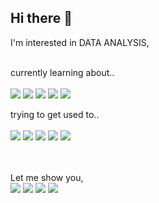## Hi there 👋
I'm interested in DATA ANALYSIS, <br><br>

currently learning about.. <br><br>
<img src="https://img.shields.io/badge/PYTHON-FFD700?style=for-the-badge&logo=python&logoColor=3776AB">
<img src="https://img.shields.io/badge/TABLEAU-FAF0E6?style=for-the-badge&logo=tableau&logoColor=E97627">
<img src="https://img.shields.io/badge/GEOPANDAS-139C5A?style=for-the-badge&logo=Geopandas&logoColor=FFFFFF">
<img src="https://img.shields.io/badge/HTML5-E34F26?style=for-the-badge&logo=python&logoColor=FFFFFF">
<img src="https://img.shields.io/badge/GA4-E37400?style=for-the-badge&logo=googleanalytics&logoColor=FFFFFF">

trying to get used to.. <br><br>
<img src="https://img.shields.io/badge/GITHUB-181717?style=for-the-badge&logo=GitHub&logoColor=FFFFFF">
<img src="https://img.shields.io/badge/GIT-F05032?style=for-the-badge&logo=Git&logoColor=FFFFFF">
<img src="https://img.shields.io/badge/PYTORCH-FAF0E6?style=for-the-badge&logo=pytorch&logoColor=EE4C2C">
<img src="https://img.shields.io/badge/KERAS-D00000?style=for-the-badge&logo=Keras&logoColor=FFFFFF">
<img src="https://img.shields.io/badge/TENSORFLOW-FF6F00?style=for-the-badge&logo=tensorflow&logoColor=FFFFFF">

<br><br>
Let me show you, <br>
<a href="https://www.notion.so/Kimnee-s-portfolio-8f74054d3c0d4035b2ff653e4e364e2a" target="_blank"><img src="https://img.shields.io/badge/NOTION-E6E6FA?style=for-the-badge&logo=Notion&logoColor=000000"/></a>
<a href="https://www.instagram.com/kakooyeochi" target="_blank"><img src="https://img.shields.io/badge/INSTAGRAM-E4405F?style=for-the-badge&logo=Instagram&logoColor=FFFFFF"/></a>
<a href="https://www.facebook.com/Kakooyeochi" target="_blank"><img src="https://img.shields.io/badge/FACEBOOK-0866FF?style=for-the-badge&logo=Facebook&logoColor=FFFFFF"/></a>
<a href="mailto:kakoo3508@gmail.com" target="_blank"><img src="https://img.shields.io/badge/kakoo3508@gmail.com-EA4335?style=for-the-badge&logo=Gmail&logoColor=FAF0E6"/></a>
<br><br>
</center>



<!--
**KimNee/KimNee** is a ✨ _special_ ✨ repository because its `README.md` (this file) appears on your GitHub profile.
Here are some ideas to get you started:
- 🔭 I’m currently working on ...
- 🌱 I’m currently learning ...
- 👯 I’m looking to collaborate on ...
- 🤔 I’m looking for help with ...
- 💬 Ask me about ...
- 📫 How to reach me: ...
- 😄 Pronouns: ...
- ⚡ Fun fact: ... -->
